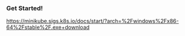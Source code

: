 ### Get Started!

https://minikube.sigs.k8s.io/docs/start/?arch=%2Fwindows%2Fx86-64%2Fstable%2F.exe+download
